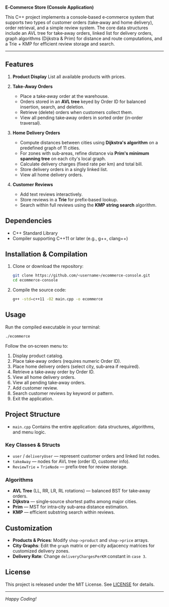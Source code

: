 **E‑Commerce Store (Console Application)**

This C++ project implements a console‑based e‑commerce system that supports two types of customer orders (take‑away and home delivery), order retrieval, and a simple review system. The core data structures include an AVL tree for take‑away orders, linked list for delivery orders, graph algorithms (Dijkstra & Prim) for distance and route computations, and a Trie + KMP for efficient review storage and search.

---

## Features

1. **Product Display**
   List all available products with prices.

2. **Take‑Away Orders**

   * Place a take‑away order at the warehouse.
   * Orders stored in an **AVL tree** keyed by Order ID for balanced insertion, search, and deletion.
   * Retrieve (delete) orders when customers collect them.
   * View all pending take‑away orders in sorted order (in‑order traversal).

3. **Home Delivery Orders**

   * Compute distances between cities using **Dijkstra's algorithm** on a predefined graph of 11 cities.
   * For zones with sub‑areas, refine distance via **Prim's minimum spanning tree** on each city's local graph.
   * Calculate delivery charges (fixed rate per km) and total bill.
   * Store delivery orders in a singly linked list.
   * View all home delivery orders.

4. **Customer Reviews**

   * Add text reviews interactively.
   * Store reviews in a **Trie** for prefix‑based lookup.
   * Search within full reviews using the **KMP string search** algorithm.

## Dependencies

* C++ Standard Library
* Compiler supporting C++11 or later (e.g., g++, clang++)

## Installation & Compilation

1. Clone or download the repository:

   ```bash
   git clone https://github.com/<username>/ecommerce-console.git
   cd ecommerce-console
   ```
2. Compile the source code:

   ```bash
   g++ -std=c++11 -O2 main.cpp -o ecommerce
   ```

## Usage

Run the compiled executable in your terminal:

```bash
./ecommerce
```

Follow the on‑screen menu to:

1. Display product catalog.
2. Place take‑away orders (requires numeric Order ID).
3. Place home delivery orders (select city, sub‑area if required).
4. Retrieve a take‑away order by Order ID.
5. View all home delivery orders.
6. View all pending take‑away orders.
7. Add customer review.
8. Search customer reviews by keyword or pattern.
9. Exit the application.

## Project Structure

* `main.cpp`
  Contains the entire application: data structures, algorithms, and menu logic.

### Key Classes & Structs

* `user` / `deliveryUser` — represent customer orders and linked list nodes.
* `takeAway` — nodes for AVL tree (order ID, customer info).
* `ReviewTrie` + `TrieNode` — prefix‑tree for review storage.

### Algorithms

* **AVL Tree** (LL, RR, LR, RL rotations) — balanced BST for take‑away orders.
* **Dijkstra** — single‑source shortest paths among major cities.
* **Prim** — MST for intra‑city sub‑area distance estimation.
* **KMP** — efficient substring search within reviews.

## Customization

* **Products & Prices**: Modify `shop->product` and `shop->price` arrays.
* **City Graphs**: Edit the `graph` matrix or per‑city adjacency matrices for customized delivery zones.
* **Delivery Rate**: Change `deliveryChargesPerKM` constant in `case 3`.

## License

This project is released under the MIT License. See [LICENSE](LICENSE) for details.

---

*Happy Coding!*
